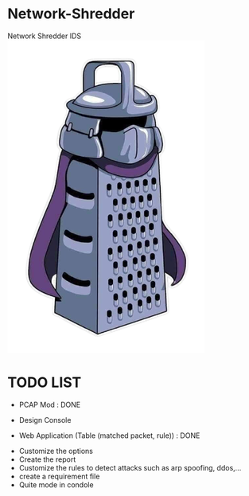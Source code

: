 # Network-Shredder
Network Shredder IDS
![](./source/static/logo.png)
# TODO LIST

+ PCAP Mod : DONE
- Design Console 
+ Web Application (Table (matched packet, rule)) : DONE
- Customize the options
- Create the report
- Customize the rules to detect attacks such as arp spoofing, ddos,...
- create a requirement file 
- Quite mode in condole
